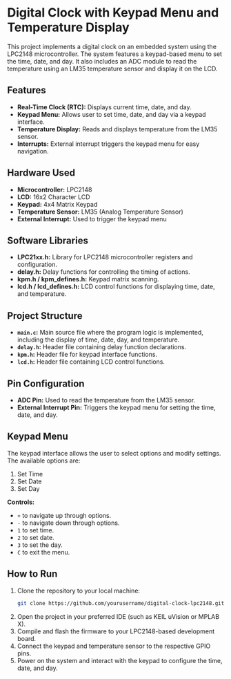 # Digital Clock with Keypad Menu and Temperature Display

This project implements a digital clock on an embedded system using the LPC2148 microcontroller. The system features a keypad-based menu to set the time, date, and day. It also includes an ADC module to read the temperature using an LM35 temperature sensor and display it on the LCD.

## Features
- **Real-Time Clock (RTC):** Displays current time, date, and day.
- **Keypad Menu:** Allows user to set time, date, and day via a keypad interface.
- **Temperature Display:** Reads and displays temperature from the LM35 sensor.
- **Interrupts:** External interrupt triggers the keypad menu for easy navigation.

## Hardware Used
- **Microcontroller:** LPC2148
- **LCD:** 16x2 Character LCD
- **Keypad:** 4x4 Matrix Keypad
- **Temperature Sensor:** LM35 (Analog Temperature Sensor)
- **External Interrupt:** Used to trigger the keypad menu

## Software Libraries
- **LPC21xx.h:** Library for LPC2148 microcontroller registers and configuration.
- **delay.h:** Delay functions for controlling the timing of actions.
- **kpm.h / kpm_defines.h:** Keypad matrix scanning.
- **lcd.h / lcd_defines.h:** LCD control functions for displaying time, date, and temperature.
  
## Project Structure
- **`main.c`:** Main source file where the program logic is implemented, including the display of time, date, day, and temperature.
- **`delay.h`:** Header file containing delay function declarations.
- **`kpm.h`:** Header file for keypad interface functions.
- **`lcd.h`:** Header file containing LCD control functions.

## Pin Configuration
- **ADC Pin:** Used to read the temperature from the LM35 sensor.
- **External Interrupt Pin:** Triggers the keypad menu for setting the time, date, and day.

## Keypad Menu
The keypad interface allows the user to select options and modify settings. The available options are:
1. Set Time
2. Set Date
3. Set Day

**Controls:**
- `+` to navigate up through options.
- `-` to navigate down through options.
- `1` to set time.
- `2` to set date.
- `3` to set the day.
- `C` to exit the menu.

## How to Run
1. Clone the repository to your local machine:
    ```bash
    git clone https://github.com/yourusername/digital-clock-lpc2148.git
    ```
2. Open the project in your preferred IDE (such as KEIL uVision or MPLAB X).
3. Compile and flash the firmware to your LPC2148-based development board.
4. Connect the keypad and temperature sensor to the respective GPIO pins.
5. Power on the system and interact with the keypad to configure the time, date, and day.
